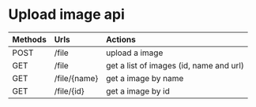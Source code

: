 # Upload image api

| Methods | Urls         | Actions                                 |
|:--------|:-------------|:----------------------------------------|
| POST    | /file        | upload a image                          |
| GET     | /file        | get a list of images (id, name and url) |
| GET     | /file/{name} | get a image by name                     |
| GET     | /file/{id}   | get a image by id                       |
